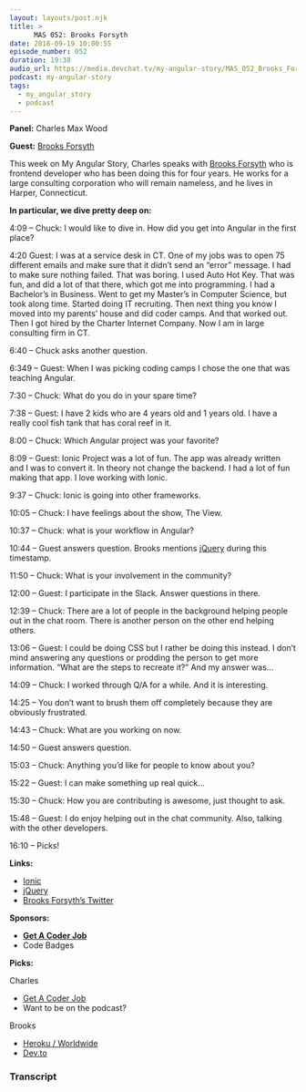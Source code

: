 ```yaml
---
layout: layouts/post.njk
title: >
      MAS 052: Brooks Forsyth
date: 2018-09-19 10:00:55
episode_number: 052
duration: 19:38
audio_url: https://media.devchat.tv/my-angular-story/MAS_052_Brooks_Forsyth.mp3
podcast: my-angular-story
tags: 
  - my_angular_story
  - podcast
---
```


 **Panel:** Charles Max Wood

**Guest:** [Brooks Forsyth](https://twitter.com/brooks_forsyth)

This week on My Angular Story, Charles speaks with [Brooks Forsyth](https://twitter.com/brooks_forsyth) who is frontend developer who has been doing this for four years. He works for a large consulting corporation who will remain nameless, and he lives in Harper, Connecticut.

**In particular, we dive pretty deep on:**

4:09 – Chuck: I would like to dive in. How did you get into Angular in the first place?

4:20 Guest: I was at a service desk in CT. One of my jobs was to open 75 different emails and make sure that it didn’t send an “error” message. I had to make sure nothing failed. That was boring. I used Auto Hot Key. That was fun, and did a lot of that there, which got me into programming. I had a Bachelor’s in Business. Went to get my Master’s in Computer Science, but took along time. Started doing IT recruiting. Then next thing you know I moved into my parents’ house and did coder camps. And that worked out. Then I got hired by the Charter Internet Company. Now I am in large consulting firm in CT.

6:40 – Chuck asks another question.

6:349 – Guest: When I was picking coding camps I chose the one that was teaching Angular.

7:30 – Chuck: What do you do in your spare time?

7:38 – Guest: I have 2 kids who are 4 years old and 1 years old. I have a really cool fish tank that has coral reef in it.

8:00 – Chuck: Which Angular project was your favorite?

8:09 – Guest: Ionic Project was a lot of fun. The app was already written and I was to convert it. In theory not change the backend. I had a lot of fun making that app. I love working with Ionic.

9:37 – Chuck: Ionic is going into other frameworks.

10:05 – Chuck: I have feelings about the show, The View.

10:37 – Chuck: what is your workflow in Angular?

10:44 – Guest answers question. Brooks mentions [jQuery](https://jquery.com) during this timestamp.

11:50 – Chuck: What is your involvement in the community?

12:00 – Guest: I participate in the Slack. Answer questions in there.

12:39 – Chuck: There are a lot of people in the background helping people out in the chat room. There is another person on the other end helping others.

13:06 – Guest: I could be doing CSS but I rather be doing this instead. I don’t mind answering any questions or prodding the person to get more information. “What are the steps to recreate it?” And my answer was...

14:09 – Chuck: I worked through Q/A for a while. And it is interesting.

14:25 – You don’t want to brush them off completely because they are obviously frustrated.

14:43 – Chuck: What are you working on now.

14:50 – Guest answers question.

15:03 – Chuck: Anything you’d like for people to know about you?

15:22 – Guest: I can make something up real quick...

15:30 – Chuck: How you are contributing is awesome, just thought to ask.

15:48 – Guest: I do enjoy helping out in the chat community. Also, talking with the other developers.

16:10 – Picks!

**Links:**

- [Ionic](https://ionicframework.com/developers)
- [jQuery](https://jquery.com)
- [Brooks Forsyth’s Twitter](https://twitter.com/brooks_forsyth) &nbsp; &nbsp; &nbsp; &nbsp;

**Sponsors:**

- [**Get A Coder Job**](https://devchat.tv/get-a-coder-job/)
- Code Badges

**Picks:**

Charles

- [Get A Coder Job](https://devchat.tv/get-a-coder-job/)
- Want to be on the podcast?

Brooks

- [Heroku / Worldwide](https://signup.heroku.com/?c=70130000001xDpdAAE&gclid=EAIaIQobChMI0K_h9YLI3QIVQb7ACh0e6wD-EAAYASAAEgLjivD_BwE)
- [Dev.to](https://dev.to)


### Transcript


